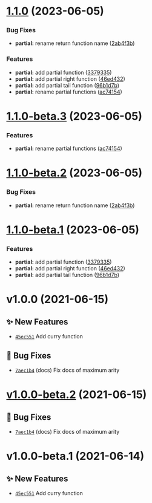 # [1.1.0](https://github.com/TomokiMiyauci/curry/compare/v1.0.0...1.1.0) (2023-06-05)


### Bug Fixes

* **partial:** rename return function name ([2ab4f3b](https://github.com/TomokiMiyauci/curry/commit/2ab4f3b806a117b8ec9ae4ea709d81196b256575))


### Features

* **partial:** add partial function ([3379335](https://github.com/TomokiMiyauci/curry/commit/3379335ca41eeacddb29218edf92b8c5e34c39fa))
* **partial:** add partial right function ([46ed432](https://github.com/TomokiMiyauci/curry/commit/46ed43287a34b6ef7165c7db95cec08b74ac1f8a))
* **partial:** add partial tail function ([96b1d7b](https://github.com/TomokiMiyauci/curry/commit/96b1d7ba8390328100a0f46465fb53e5d847c3af))
* **partial:** rename partial functions ([ac74154](https://github.com/TomokiMiyauci/curry/commit/ac7415418a28b8c70a7c80b1bb44c00f613e1fa2))

# [1.1.0-beta.3](https://github.com/TomokiMiyauci/curry/compare/1.1.0-beta.2...1.1.0-beta.3) (2023-06-05)


### Features

* **partial:** rename partial functions ([ac74154](https://github.com/TomokiMiyauci/curry/commit/ac7415418a28b8c70a7c80b1bb44c00f613e1fa2))

# [1.1.0-beta.2](https://github.com/TomokiMiyauci/curry/compare/1.1.0-beta.1...1.1.0-beta.2) (2023-06-05)


### Bug Fixes

* **partial:** rename return function name ([2ab4f3b](https://github.com/TomokiMiyauci/curry/commit/2ab4f3b806a117b8ec9ae4ea709d81196b256575))

# [1.1.0-beta.1](https://github.com/TomokiMiyauci/curry/compare/v1.0.0...1.1.0-beta.1) (2023-06-05)


### Features

* **partial:** add partial function ([3379335](https://github.com/TomokiMiyauci/curry/commit/3379335ca41eeacddb29218edf92b8c5e34c39fa))
* **partial:** add partial right function ([46ed432](https://github.com/TomokiMiyauci/curry/commit/46ed43287a34b6ef7165c7db95cec08b74ac1f8a))
* **partial:** add partial tail function ([96b1d7b](https://github.com/TomokiMiyauci/curry/commit/96b1d7ba8390328100a0f46465fb53e5d847c3af))

# v1.0.0 (2021-06-15)

## ✨ New Features
- [`45ec551`](https://github.com/TomokiMiyauci/curry/commit/45ec551)   Add curry function 

## 🐛 Bug Fixes
- [`7aec1b4`](https://github.com/TomokiMiyauci/curry/commit/7aec1b4)  (docs) Fix docs of maximum arity

# [v1.0.0-beta.2](https://github.com/TomokiMiyauci/curry/compare/v1.0.0-beta.1...v1.0.0-beta.2) (2021-06-15)

## 🐛 Bug Fixes
- [`7aec1b4`](https://github.com/TomokiMiyauci/curry/commit/7aec1b4)  (docs) Fix docs of maximum arity

# v1.0.0-beta.1 (2021-06-14)

## ✨ New Features
- [`45ec551`](https://github.com/TomokiMiyauci/curry/commit/45ec551)   Add curry function
